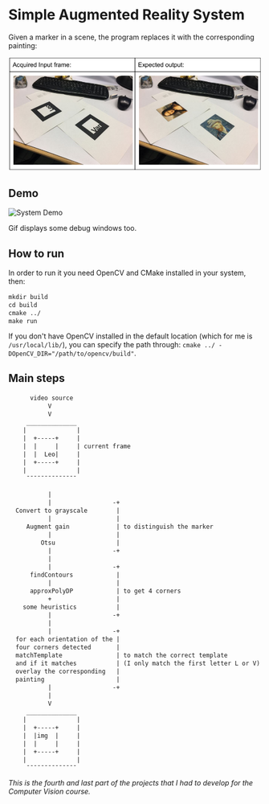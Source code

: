 # Simple Augmented Reality System

Given a marker in a scene, the program replaces it with the corresponding painting:

![System](./data/system.png "System")

## Demo


![System Demo](./data/cv.gif "System Demo")

Gif displays some debug windows too.

## How to run

In order to run it you need OpenCV and CMake installed in your system, then:

```
mkdir build
cd build
cmake ../
make run
```

If you don't have OpenCV installed in the default location (which for me is `/usr/local/lib/`), you can specify the path through: `cmake ../ -DOpenCV_DIR="/path/to/opencv/build"`.

## Main steps

```
      video source
           V
           V
     ______________
    |              |
    |  +-----+     |
    |  |     |     | current frame
    |  |  Leo|     |
    |  +-----+     |
    |              |
     ¯¯¯¯¯¯¯¯¯¯¯¯¯¯

           |
           |                 -+
  Convert to grayscale        |
           |                  |
     Augment gain             | to distinguish the marker
           |                  |
         Otsu                 |
           |                 -+
           |
           |                 -+
      findContours            |
           |                  | 
      approxPolyDP            | to get 4 corners
           +                  |
    some heuristics           |
           |                 -+
           |
           |                 -+
  for each orientation of the |
  four corners detected       |
  matchTemplate               | to match the correct template
  and if it matches           | (I only match the first letter L or V)
  overlay the corresponding   |
  painting                    |
           |                 -+
           |
           V
     ______________
    |              |
    |  +-----+     |
    |  |img  |     | 
    |  |     |     |
    |  +-----+     |
    |              |
     ¯¯¯¯¯¯¯¯¯¯¯¯¯¯
```

*This is the fourth and last part of the projects that I had to develop for the Computer Vision course.*

